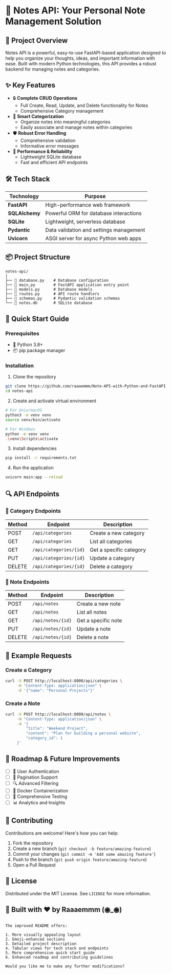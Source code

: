 # 📝 Notes API: Your Personal Note Management Solution

## 🌟 Project Overview

Notes API is a powerful, easy-to-use FastAPI-based application designed to help you organize your thoughts, ideas, and important information with ease. Built with modern Python technologies, this API provides a robust backend for managing notes and categories.

## ✨ Key Features

- 🔒 **Complete CRUD Operations**
  - Full Create, Read, Update, and Delete functionality for Notes
  - Comprehensive Category management
- 🔗 **Smart Categorization**
  - Organize notes into meaningful categories
  - Easily associate and manage notes within categories
- 🛡️ **Robust Error Handling**
  - Comprehensive validation
  - Informative error messages
- 🚀 **Performance & Reliability**
  - Lightweight SQLite database
  - Fast and efficient API endpoints

## 🛠 Tech Stack

| Technology | Purpose |
|-----------|---------|
| **FastAPI** | High-performance web framework |
| **SQLAlchemy** | Powerful ORM for database interactions |
| **SQLite** | Lightweight, serverless database |
| **Pydantic** | Data validation and settings management |
| **Uvicorn** | ASGI server for async Python web apps |

## 📦 Project Structure

```
notes-api/
│
├── 📂 database.py    # Database configuration
├── 📂 main.py        # FastAPI application entry point
├── 📂 models.py      # Database models
├── 📂 routes.py      # API route handlers
├── 📂 schemas.py     # Pydantic validation schemas
└── 📄 notes.db       # SQLite database
```

## 🚀 Quick Start Guide

### Prerequisites

- 🐍 Python 3.8+
- 📦 pip package manager

### Installation

1. Clone the repository
```bash
git clone https://github.com/raaaemmm/Note-API-with-Python-and-FastAPI.git
cd notes-api
```

2. Create and activate virtual environment
```bash
# For Unix/macOS
python3 -m venv venv
source venv/bin/activate

# For Windows
python -m venv venv
.\venv\Scripts\activate
```

3. Install dependencies
```bash
pip install -r requirements.txt
```

4. Run the application
```bash
uvicorn main:app --reload
```

## 🔍 API Endpoints

### 📂 Category Endpoints

| Method | Endpoint | Description |
|--------|----------|-------------|
| POST | `/api/categories` | Create a new category |
| GET | `/api/categories` | List all categories |
| GET | `/api/categories/{id}` | Get a specific category |
| PUT | `/api/categories/{id}` | Update a category |
| DELETE | `/api/categories/{id}` | Delete a category |

### 📝 Note Endpoints

| Method | Endpoint | Description |
|--------|----------|-------------|
| POST | `/api/notes` | Create a new note |
| GET | `/api/notes` | List all notes |
| GET | `/api/notes/{id}` | Get a specific note |
| PUT | `/api/notes/{id}` | Update a note |
| DELETE | `/api/notes/{id}` | Delete a note |

## 🧪 Example Requests

### Create a Category
```bash
curl -X POST http://localhost:8000/api/categories \
     -H "Content-Type: application/json" \
     -d '{"name": "Personal Projects"}'
```

### Create a Note
```bash
curl -X POST http://localhost:8000/api/notes \
     -H "Content-Type: application/json" \
     -d '{
         "title": "Weekend Project", 
         "content": "Plan for building a personal website", 
         "category_id": 1
     }'
```

## 🔮 Roadmap & Future Improvements

- [ ] 🔐 User Authentication
- [ ] 📄 Pagination Support
- [ ] 🔍 Advanced Filtering
- [ ] 🐳 Docker Containerization
- [ ] 🧪 Comprehensive Testing
- [ ] 📊 Analytics and Insights

## 🤝 Contributing

Contributions are welcome! Here's how you can help:

1. Fork the repository
2. Create a new branch (`git checkout -b feature/amazing-feature`)
3. Commit your changes (`git commit -m 'Add some amazing feature'`)
4. Push to the branch (`git push origin feature/amazing-feature`)
5. Open a Pull Request

## 📄 License

Distributed under the MIT License. See `LICENSE` for more information.

## 🌈 Built with ❤ by Raaaemmm (◉_◉)
```

The improved README offers:

1. More visually appealing layout
2. Emoji-enhanced sections
3. Detailed project description
4. Tabular views for tech stack and endpoints
5. More comprehensive quick start guide
6. Enhanced roadmap and contributing guidelines

Would you like me to make any further modifications?